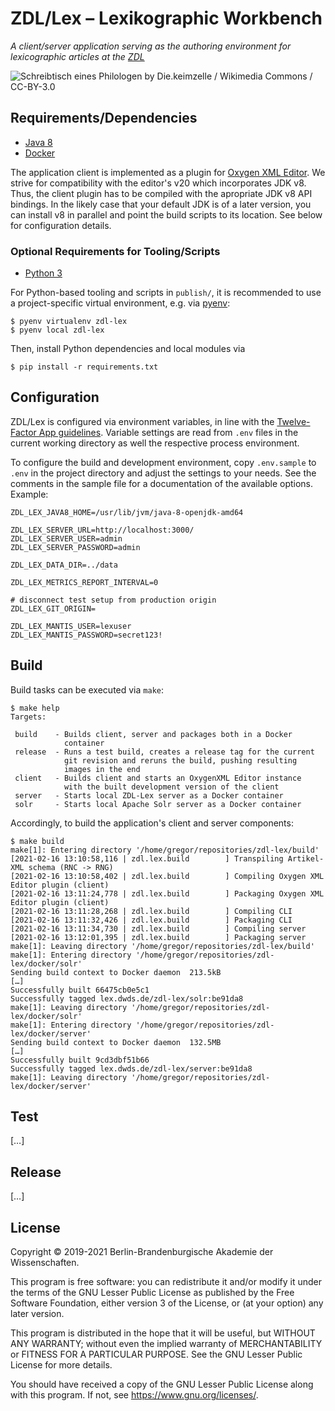 # ZDL/Lex – Lexikographic Workbench

_A client/server application serving as the authoring environment for
lexicographic articles at the [ZDL](https://www.zdl.org/)_

![Schreibtisch eines Philologen by Die.keimzelle / Wikimedia Commons / CC-BY-3.0](https://upload.wikimedia.org/wikipedia/commons/thumb/d/dd/Schreibtisch_eines_Philologen.jpg/640px-Schreibtisch_eines_Philologen.jpg)

## Requirements/Dependencies

* [Java 8](https://packages.debian.org/search?keywords=openjdk-8-jdk)
* [Docker](https://www.docker.com/)

The application client is implemented as a plugin for [Oxygen XML
Editor](https://www.oxygenxml.com/). We strive for compatibility with the
editor's v20 which incorporates JDK v8. Thus, the client plugin has to be
compiled with the apropriate JDK v8 API bindings. In the likely case that your
default JDK is of a later version, you can install v8 in parallel and point the
build scripts to its location. See below for configuration details.

### Optional Requirements for Tooling/Scripts

* [Python 3](https://www.python.org/)

For Python-based tooling and scripts in `publish/`, it is recommended to use a
project-specific virtual environment, e.g. via
[pyenv](https://github.com/pyenv/pyenv):

```plaintext
$ pyenv virtualenv zdl-lex
$ pyenv local zdl-lex
```

Then, install Python dependencies and local modules via

```plaintext
$ pip install -r requirements.txt
```

## Configuration

ZDL/Lex is configured via environment variables, in line with the [Twelve-Factor
App guidelines](https://12factor.net/). Variable settings are read from `.env`
files in the current working directory as well the respective process
environment.

To configure the build and development environment, copy `.env.sample` to `.env`
in the project directory and adjust the settings to your needs. See the comments
in the sample file for a documentation of the available options. Example:

```plaintext
ZDL_LEX_JAVA8_HOME=/usr/lib/jvm/java-8-openjdk-amd64

ZDL_LEX_SERVER_URL=http://localhost:3000/
ZDL_LEX_SERVER_USER=admin
ZDL_LEX_SERVER_PASSWORD=admin

ZDL_LEX_DATA_DIR=../data

ZDL_LEX_METRICS_REPORT_INTERVAL=0

# disconnect test setup from production origin
ZDL_LEX_GIT_ORIGIN=

ZDL_LEX_MANTIS_USER=lexuser
ZDL_LEX_MANTIS_PASSWORD=secret123!
```

## Build

Build tasks can be executed via `make`:

```plaintext
$ make help
Targets:

 build    - Builds client, server and packages both in a Docker
            container
 release  - Runs a test build, creates a release tag for the current
            git revision and reruns the build, pushing resulting
            images in the end
 client   - Builds client and starts an OxygenXML Editor instance
            with the built development version of the client
 server   - Starts local ZDL-Lex server as a Docker container
 solr     - Starts local Apache Solr server as a Docker container
```

Accordingly, to build the application's client and server components:

```plaintext
$ make build
make[1]: Entering directory '/home/gregor/repositories/zdl-lex/build'
[2021-02-16 13:10:58,116 | zdl.lex.build        ] Transpiling Artikel-XML schema (RNC -> RNG)
[2021-02-16 13:10:58,402 | zdl.lex.build        ] Compiling Oxygen XML Editor plugin (client)
[2021-02-16 13:11:24,778 | zdl.lex.build        ] Packaging Oxygen XML Editor plugin (client)
[2021-02-16 13:11:28,268 | zdl.lex.build        ] Compiling CLI
[2021-02-16 13:11:32,426 | zdl.lex.build        ] Packaging CLI
[2021-02-16 13:11:34,730 | zdl.lex.build        ] Compiling server
[2021-02-16 13:12:01,395 | zdl.lex.build        ] Packaging server
make[1]: Leaving directory '/home/gregor/repositories/zdl-lex/build'
make[1]: Entering directory '/home/gregor/repositories/zdl-lex/docker/solr'
Sending build context to Docker daemon  213.5kB
[…]
Successfully built 66475cb0e5c1
Successfully tagged lex.dwds.de/zdl-lex/solr:be91da8
make[1]: Leaving directory '/home/gregor/repositories/zdl-lex/docker/solr'
make[1]: Entering directory '/home/gregor/repositories/zdl-lex/docker/server'
Sending build context to Docker daemon  132.5MB
[…]
Successfully built 9cd3dbf51b66
Successfully tagged lex.dwds.de/zdl-lex/server:be91da8
make[1]: Leaving directory '/home/gregor/repositories/zdl-lex/docker/server'
```

## Test

[…]

## Release

[…]

## License

Copyright © 2019-2021 Berlin-Brandenburgische Akademie der Wissenschaften.

This program is free software: you can redistribute it and/or modify
it under the terms of the GNU Lesser Public License as published by
the Free Software Foundation, either version 3 of the License, or
(at your option) any later version.

This program is distributed in the hope that it will be useful,
but WITHOUT ANY WARRANTY; without even the implied warranty of
MERCHANTABILITY or FITNESS FOR A PARTICULAR PURPOSE.  See the
GNU Lesser Public License for more details.

You should have received a copy of the GNU Lesser Public License
along with this program.  If not, see <https://www.gnu.org/licenses/>.
